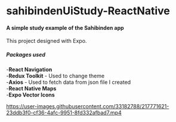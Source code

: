 # sahibindenUiStudy-ReactNative

<h4>A simple study example of the Sahibinden app</h4>
This project designed with Expo.

<h5>Packages used</h5>

-<b>React Navigation</b><br>
-<b>Redux Toolkit</b> - Used to change theme<br>
-<b>Axios</b> - Used to fetch data from json file I created<br>
-<b>React Native Maps</b><br>
-<b>Expo Vector Icons</b><br>


https://user-images.githubusercontent.com/33182788/217771621-23ddb3f0-cf36-4afc-9951-8fd332afbad7.mp4


